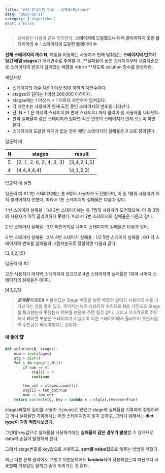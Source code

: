 ```yaml
---
title: "#44 알고리즘 연습 - 실패율(Python)"
date: "2020-05-11"
category: ['algorithm']
draft : False
---
```


>실패율은 다음과 같이 정의한다.
**스테이지에 도달했으나 아직 클리어하지 못한 플레이어의 수** / **스테이지에 도달한 플레이어 수**

**전체 스테이지의 개수 N**, 게임을 이용하는 사용자가 현재 멈춰있는 **스테이지의 번호가 담긴 배열 stages**가 매개변수로 주어질 때, **실패율이 높은 스테이지부터 내림차순으로 스테이지의 번호가 담겨있는 배열을 return **하도록 solution 함수를 완성하라.


제한사항

* 스테이지의 개수 N은 1 이상 500 이하의 자연수이다.
* stages의 길이는 1 이상 200,000 이하이다.
* stages에는 1 이상 N + 1 이하의 자연수가 담겨있다.
* 각 자연수는 사용자가 현재 도전 중인 스테이지의 번호를 나타낸다.
* 단, N + 1 은 마지막 스테이지(N 번째 스테이지) 까지 클리어 한 사용자를 나타낸다.
* 만약 실패율이 같은 스테이지가 있다면 작은 번호의 스테이지가 먼저 오도록 하면 된다.
* 스테이지에 도달한 유저가 없는 경우 해당 스테이지의 실패율은 0 으로 정의한다.
  

입출력 예

|N|	stages|	result|
|-|-|-|
|5|	[2, 1, 2, 6, 2, 4, 3, 3]|[3,4,2,1,5]|
|4|	[4,4,4,4,4]|	[4,1,2,3]|

입출력 예 설명

입출력 예 #1
1번 스테이지에는 총 8명의 사용자가 도전했으며, 이 중 1명의 사용자가 아직 클리어하지 못했다. 따라서 1번 스테이지의 실패율은 다음과 같다.

1 번 스테이지 실패율 : 1/8
2번 스테이지에는 총 7명의 사용자가 도전했으며, 이 중 3명의 사용자가 아직 클리어하지 못했다. 따라서 2번 스테이지의 실패율은 다음과 같다.

2 번 스테이지 실패율 : 3/7
마찬가지로 나머지 스테이지의 실패율은 다음과 같다.

3 번 스테이지 실패율 : 2/4
4번 스테이지 실패율 : 1/2
5번 스테이지 실패율 : 0/1
각 스테이지의 번호를 실패율의 내림차순으로 정렬하면 다음과 같다.

[3,4,2,1,5]


입출력 예 #2

모든 사용자가 마지막 스테이지에 있으므로 4번 스테이지의 실패율은 1이며 나머지 스테이지의 실패율은 0이다.

[4,1,2,3]


> _**문제풀이 IDEA**_
>머물러있는 Stage 배열을 보면 배열의 길이가 사용자의 수를 나타낸다는 것을 알수 있고,
>주어지는 N이 스테이지 수이므로 N을 기준으로 Stage를 통과했는지 못했는지 여부를 판단해 주면 될것 같다.
그리고 마지막으로 주의해서 봐야할 부분은 스테이지가 지날수록 이전 스테이지에서 올라오지 못한사람의 수만큼은 빼줘야한다는 것이다.


#### 내 풀이 🏆

```python
def solution(N, stages):
    num = len(stages)
    stg = dict()
    for i in range(1,N+1):
        if num == 0:
            stg[i] = 0
            continue
            
        tem_cnt = stages.count(i)
        stg[i] = tem_cnt/num
        num -= tem_cnt
    return sorted(stg, key = lambda x : stg[x],reverse=True)
```
stages배열의 길이를 사용자 수(num)로 뒀었고
stage의 실패율을 기록하여 정렬하려고 하니 실패율만 기록해서는 어떤 스테이지인지 알지 못하고, 그러기 위해서는 **dict type이 가장 적합**해보였다.

그런데 key값으로 실패율을 사용하기에는 **실패율이 같은 경우가 발생**할 수 있으므로 data의 손실이 발생하게 된다.

그래서 stage번호를 key값으로 사용하고, **sort를 value값**으로 해주는 방법을 택했다.


최근 다른 문제 풀이에도 그렇고 이번문제에도 **lambda**식이 사용되었는데 예전보다 사용할때 거부감도 덜하고 손에 익어가는 것 같다.